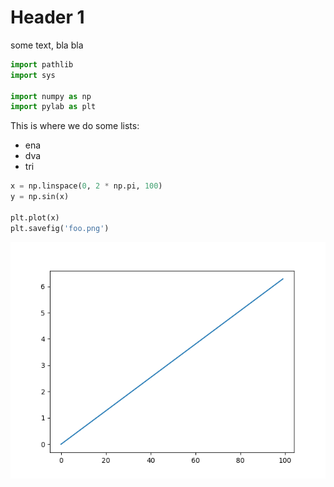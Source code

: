 Header 1
========

some text, bla bla
```python
import pathlib
import sys

import numpy as np
import pylab as plt
```
This is where we do some lists:

- ena
- dva
- tri
```python
x = np.linspace(0, 2 * np.pi, 100)
y = np.sin(x)

plt.plot(x)
plt.savefig('foo.png')
```
![foo](foo.png)
